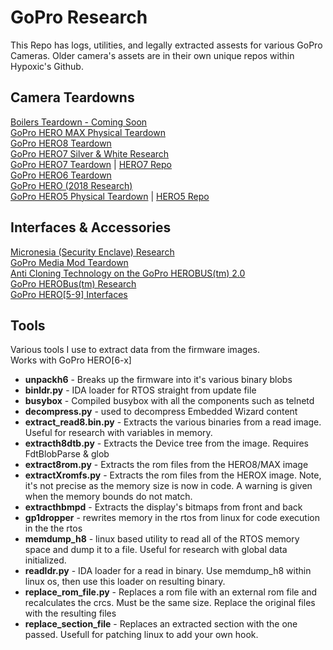 # GoPro Research

This Repo has logs, utilities, and legally extracted assests for various GoPro Cameras. Older camera's assets are in their own unique repos within Hypoxic's Github.

## Camera Teardowns 
[Boilers Teardown - Coming Soon]()   
[GoPro HERO MAX Physical Teardown](https://gethypoxic.com/blogs/technical/gopro-max-teardown)  
[GoPro HERO8 Teardown](https://gethypoxic.com/blogs/technical/gopro-hero8-teardown)    
[GoPro HERO7 Silver & White Research](https://gethypoxic.com/blogs/technical/gopro-hero7-silver-gopro-hero7-white-research)  
[GoPro HERO7 Teardown](https://gethypoxic.com/blogs/technical/gopro-hero7-teardown) | [HERO7 Repo](https://github.com/hypoxic/gopro-HERO7)  
[GoPro HERO6 Teardown](https://gethypoxic.com/blogs/technical/gopro-hero6-teardown-preliminary)  
[GoPro HERO (2018 Research)](https://gethypoxic.com/blogs/technical/latest-gopro-hero-is-actually-a-gopro-hero5)  
[GoPro HERO5 Physical Teardown](https://gethypoxic.com/blogs/technical/gopro-hero5-tear-down-and-software-study) | [HERO5 Repo](https://github.com/hypoxic/hero5)

## Interfaces & Accessories
[Micronesia (Security Enclave) Research](https://gethypoxic.com/blogs/technical/a-practical-guide-for-cracking-aes-128-encrypted-firmware-updates)  
[GoPro Media Mod Teardown](https://gethypoxic.com/blogs/technical/gopro-media-mod-teardown)   
[Anti Cloning Technology on the GoPro HEROBUS(tm) 2.0](https://gethypoxic.com/blogs/technical/anti-cloning-technology-on-the-gopro-herobus-2-0?_pos=2&_sid=d65b56eb9&_ss=r)  
[GoPro HEROBus(tm) Research](https://gethypoxic.com/blogs/technical/gopro-herobus-for-gopro-hero5)  
[GoPro HERO\[5-9\] Interfaces](https://gethypoxic.com/blogs/technical/gopro-hero5-interfaces)  


## Tools 
Various tools I use to extract data from the firmware images.   
Works with GoPro HERO\[6-x\]
*   **unpackh6** - Breaks up the firmware into it's various binary blobs
*   **binldr.py** - IDA loader for RTOS straight from update file
*   **busybox** - Compiled busybox with all the components such as telnetd 
*   **decompress.py** - used to decompress Embedded Wizard content
*   **extract_read8.bin.py** - Extracts the various binaries from a read image. Useful for research with variables in memory. 
*   **extracth8dtb.py** - Extracts the Device tree from the image. Requires FdtBlobParse & glob
*   **extract8rom.py** - Extracts the rom files from the HERO8/MAX image
*   **extractXromfs.py** - Extracts the rom files from the HEROX image. Note, it's not precise as the memory size is now in code. A warning is given when the memory bounds do not match. 
*   **extracthbmpd** - Extracts the display's bitmaps from front and back
*   **gp1dropper** - rewrites memory in the rtos from linux for code execution in the the rtos
*   **memdump_h8** - linux based utility to read all of the RTOS memory space and dump it to a file. Useful for research with global data initialized. 
*   **readldr.py** - IDA loader for a read in binary. Use memdump_h8 within linux os, then use this loader on resulting binary.
*   **replace_rom_file.py** - Replaces a rom file with an external rom file and recalculates the crcs. Must be the same size. Replace the original files with the resulting files
*   **replace_section_file** - Replaces an extracted section with the one passed. Usefull for patching linux to add your own hook. 


